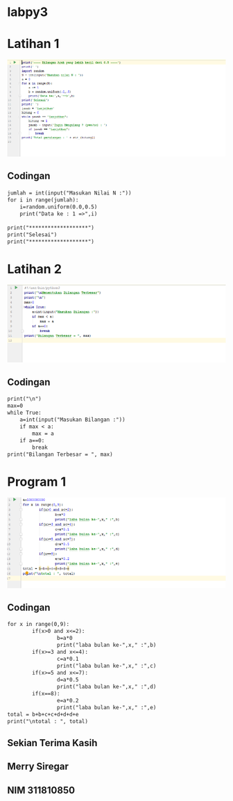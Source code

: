# labpy3
# Latihan 1

![](https://github.com/MerrySiregar/labpy3/blob/master/Untitled1.png)

## Codingan
```import random
jumlah = int(input("Masukan Nilai N :"))
for i in range(jumlah):
    i=random.uniform(0.0,0.5)
    print("Data ke : 1 =>",i)

print("*******************")
print("Selesai")
print("*******************")
```
# Latihan 2

![](https://github.com/MerrySiregar/labpy3/blob/master/Untitled2.png)

## Codingan
```print("\nMenentukan Bilangan Terbesar")
print("\n")
max=0
while True:
    a=int(input("Masukan Bilangan :"))
    if max < a:
        max = a
    if a==0:
        break
print("Bilangan Terbesar = ", max)
```

# Program 1

![](https://github.com/MerrySiregar/labpy3/blob/master/Untitled.png)

## Codingan
```a=100000000
for x in range(0,9):
        if(x>0 and x<=2):
                b=a*0
                print("laba bulan ke-",x," :",b)
        if(x>=3 and x<=4):
                c=a*0.1
                print("laba bulan ke-",x," :",c)
        if(x>=5 and x<=7):
                d=a*0.5
                print("laba bulan ke-",x," :",d)
        if(x==8):
                e=a*0.2
                print("laba bulan ke-",x," :",e)
total = b+b+c+c+d+d+d+e
print("\ntotal : ", total)
```

## Sekian Terima Kasih
## Merry Siregar
## NIM 311810850
